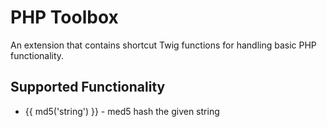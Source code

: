 PHP Toolbox
===========

An extension that contains shortcut Twig functions for handling basic PHP functionality.

Supported Functionality
-----------------------

* {{ md5('string') }} - med5 hash the given string